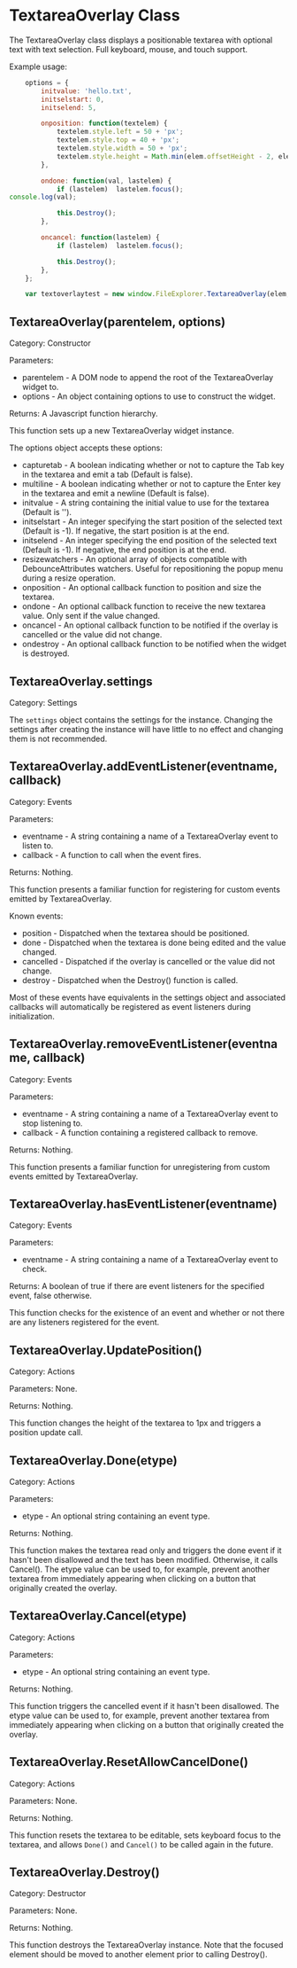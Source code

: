 TextareaOverlay Class
=====================

The TextareaOverlay class displays a positionable textarea with optional text with text selection.  Full keyboard, mouse, and touch support.

Example usage:

```js
	options = {
		initvalue: 'hello.txt',
		initselstart: 0,
		initselend: 5,

		onposition: function(textelem) {
			textelem.style.left = 50 + 'px';
			textelem.style.top = 40 + 'px';
			textelem.style.width = 50 + 'px';
			textelem.style.height = Math.min(elem.offsetHeight - 2, elem.scrollHeight - 42, textelem.scrollHeight + 2) + 'px';
		},

		ondone: function(val, lastelem) {
			if (lastelem)  lastelem.focus();
console.log(val);

			this.Destroy();
		},

		oncancel: function(lastelem) {
			if (lastelem)  lastelem.focus();

			this.Destroy();
		},
	};

	var textoverlaytest = new window.FileExplorer.TextareaOverlay(elem, options);
```

TextareaOverlay(parentelem, options)
------------------------------------

Category:  Constructor

Parameters:

* parentelem - A DOM node to append the root of the TextareaOverlay widget to.
* options - An object containing options to use to construct the widget.

Returns:  A Javascript function hierarchy.

This function sets up a new TextareaOverlay widget instance.

The options object accepts these options:

* capturetab - A boolean indicating whether or not to capture the Tab key in the textarea and emit a tab (Default is false).
* multiline - A boolean indicating whether or not to capture the Enter key in the textarea and emit a newline (Default is false).
* initvalue - A string containing the initial value to use for the textarea (Default is '').
* initselstart - An integer specifying the start position of the selected text (Default is -1).  If negative, the start position is at the end.
* initselend - An integer specifying the end position of the selected text (Default is -1).  If negative, the end position is at the end.
* resizewatchers - An optional array of objects compatible with DebounceAttributes watchers.  Useful for repositioning the popup menu during a resize operation.
* onposition - An optional callback function to position and size the textarea.
* ondone - An optional callback function to receive the new textarea value.  Only sent if the value changed.
* oncancel - An optional callback function to be notified if the overlay is cancelled or the value did not change.
* ondestroy - An optional callback function to be notified when the widget is destroyed.

TextareaOverlay.settings
------------------

Category:  Settings

The `settings` object contains the settings for the instance.  Changing the settings after creating the instance will have little to no effect and changing them is not recommended.

TextareaOverlay.addEventListener(eventname, callback)
-----------------------------------------------------

Category:  Events

Parameters:

* eventname - A string containing a name of a TextareaOverlay event to listen to.
* callback - A function to call when the event fires.

Returns:  Nothing.

This function presents a familiar function for registering for custom events emitted by TextareaOverlay.

Known events:

* position - Dispatched when the textarea should be positioned.
* done - Dispatched when the textarea is done being edited and the value changed.
* cancelled - Dispatched if the overlay is cancelled or the value did not change.
* destroy - Dispatched when the Destroy() function is called.

Most of these events have equivalents in the settings object and associated callbacks will automatically be registered as event listeners during initialization.

TextareaOverlay.removeEventListener(eventname, callback)
--------------------------------------------------------

Category:  Events

Parameters:

* eventname - A string containing a name of a TextareaOverlay event to stop listening to.
* callback - A function containing a registered callback to remove.

Returns:  Nothing.

This function presents a familiar function for unregistering from custom events emitted by TextareaOverlay.

TextareaOverlay.hasEventListener(eventname)
-------------------------------------------

Category:  Events

Parameters:

* eventname - A string containing a name of a TextareaOverlay event to check.

Returns:  A boolean of true if there are event listeners for the specified event, false otherwise.

This function checks for the existence of an event and whether or not there are any listeners registered for the event.

TextareaOverlay.UpdatePosition()
--------------------------------

Category:  Actions

Parameters:  None.

Returns:  Nothing.

This function changes the height of the textarea to 1px and triggers a position update call.

TextareaOverlay.Done(etype)
---------------------------

Category:  Actions

Parameters:

* etype - An optional string containing an event type.

Returns:  Nothing.

This function makes the textarea read only and triggers the done event if it hasn't been disallowed and the text has been modified.  Otherwise, it calls Cancel().  The etype value can be used to, for example, prevent another textarea from immediately appearing when clicking on a button that originally created the overlay.

TextareaOverlay.Cancel(etype)
-----------------------------

Category:  Actions

Parameters:

* etype - An optional string containing an event type.

Returns:  Nothing.

This function triggers the cancelled event if it hasn't been disallowed.  The etype value can be used to, for example, prevent another textarea from immediately appearing when clicking on a button that originally created the overlay.

TextareaOverlay.ResetAllowCancelDone()
--------------------------------------

Category:  Actions

Parameters:  None.

Returns:  Nothing.

This function resets the textarea to be editable, sets keyboard focus to the textarea, and allows `Done()` and `Cancel()` to be called again in the future.

TextareaOverlay.Destroy()
-------------------------

Category:  Destructor

Parameters:  None.

Returns:  Nothing.

This function destroys the TextareaOverlay instance.  Note that the focused element should be moved to another element prior to calling Destroy().
